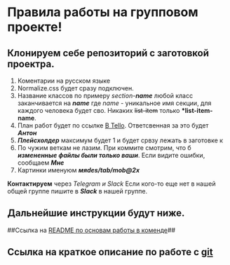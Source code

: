 # Правила работы на групповом проекте!

## Клонируем себе репозиторий с заготовкой проектра.

1. Коментарии на русском языке
2. Normalize.css будет сразу подключен.
3. Название классов по примеру _section-**name**_ любой класс заканчивается на
   **_name_** где _name_ - уникальное имя секции, для каждого человека будет
   сво. Никаких ~~list-item~~ только **\*list-item-name**.
4. План работ будет по ссылке
   [В Tello](https://trello.com/b/EHVusOEE/firstteamprojectblended29).
   Ответсвенная за это будет **_Антон_**
5. **_Плейсхолдер_** максимум будет 1 и будет срвзу лежать в заготовке к
6. По чужим веткам не лазим. При коммите смотрим, что б **_измененные файлы были
   только ваши_**. Если видите ошибки, сообщаем **_Мне_**
7. Картинки именуюм **_мя*des/tab/mob*@2x_**

**Контактируем** через _Telegram и Slack_ Если кого-то еще нет в нашей общей
группе пишите в **_Slack_** в нашей группе.

## Дальнейшие инструкции будут ниже.

##Ссылка на [README по основам работы в коменде](./readme/README.md)##

## Ссылка на краткое описание по работе с [git](./readme/git.md)
